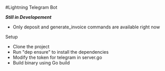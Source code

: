 #Lightning Telegram Bot

***Still in Developement***
* Only deposit and generate_invoice commands are available right now


Setup
* Clone the project
* Run "dep ensure" to install the dependencies
* Modify the token for telegram in server.go
* Build binary using Go build